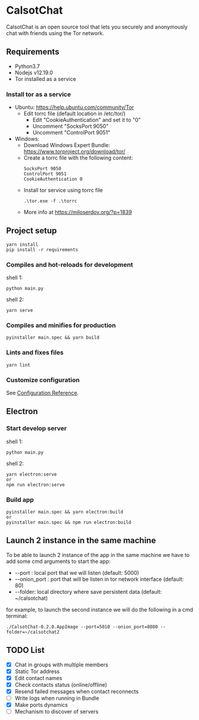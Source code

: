 # CalsotChat

CalsotChat is an open source tool that lets you securely and anonymously 
chat with friends using the Tor network.

## Requirements
* Python3.7
* Nodejs v12.19.0
* Tor installed as a service

### Install tor as a service
* Ubuntu: https://help.ubuntu.com/community/Tor
    * Edit torrc file (default location in /etc/tor/)
        * Edit "CookieAuthentication" and set it to "0"
        * Uncomment "SocksPort 9050"
        * Uncomment "ControlPort 9051"
* Windows:
    * Download Windows Expert Bundle: https://www.torproject.org/download/tor/ 
    * Create a torrc file with the following content:
        ```
        SocksPort 9050
        ControlPort 9051
        CookieAuthentication 0
        ```
    * Install tor service using torrc file
        ```
        .\tor.exe -f .\torrc
        ```
    * More info at https://miloserdov.org/?p=1839 



## Project setup
```
yarn install
pip install -r requirements
```

### Compiles and hot-reloads for development
shell 1:
```
python main.py
```

shell 2:
```
yarn serve
```

### Compiles and minifies for production
```
pyinstaller main.spec && yarn build
```

### Lints and fixes files
```
yarn lint
```

### Customize configuration
See [Configuration Reference](https://cli.vuejs.org/config/).


## Electron

### Start develop server
shell 1:
```
python main.py
```

shell 2:
```
yarn electron:serve
or
npm run electron:serve
```

### Build app
```
pyinstaller main.spec && yarn electron:build
or
pyinstaller main.spec && npm run electron:build
```

## Launch 2 instance in the same machine
To be able to launch 2 instance of the app in the same machine we have to add some cmd arguments to start the app:
* --port : local port that we will listen (default: 5000) 
* --onion_port : port that will be listen in tor network interface (default: 80) 
* --folder: local directory where save persistent data (default: ~/calsotchat)

for example, to launch the second instance we will do the following in a cmd terminal:
```
./CalsotChat-0.2.0.AppImage --port=5010 --onion_port=8080 --folder=~/calsotchat2
```

## TODO List

- [x] Chat in groups with multiple members
- [x] Static Tor address
- [x] Edit contact names
- [x] Check contacts status (online/offline)
- [x] Resend failed messages when contact reconnects
- [ ] Write logs when running in Bundle
- [x] Make ports dynamics
- [ ] Mechanism to discover of servers